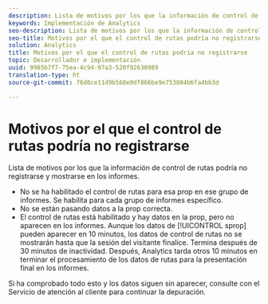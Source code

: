 ```yaml
---
description: Lista de motivos por los que la información de control de rutas podría no registrarse y mostrarse en los informes.
keywords: Implementación de Analytics
seo-description: Lista de motivos por los que la información de control de rutas podría no registrarse y mostrarse en los informes.
seo-title: Motivos por el que el control de rutas podría no registrarse
solution: Analytics
title: Motivos por el que el control de rutas podría no registrarse
topic: Desarrollador e implementación
uuid: 9985b7f7-75ea-4c94-97a3-520f92630989
translation-type: ht
source-git-commit: 76d0ce11d9b560e0df866be9e753804b6fa4bb3d

---
```



# Motivos por el que el control de rutas podría no registrarse

Lista de motivos por los que la información de control de rutas podría no registrarse y mostrarse en los informes.

* No se ha habilitado el control de rutas para esa prop en ese grupo de informes. Se habilita para cada grupo de informes específico.
* No se están pasando datos a la prop correcta.
* El control de rutas está habilitado y hay datos en la prop, pero no aparecen en los informes. Aunque los datos de [!UICONTROL sprop] pueden aparecer en 10 minutos, los datos de control de rutas no se mostrarán hasta que la sesión del visitante finalice. Termina después de 30 minutos de inactividad. Después, Analytics tarda otros 10 minutos en terminar el procesamiento de los datos de rutas para la presentación final en los informes.

Si ha comprobado todo esto y los datos siguen sin aparecer, consulte con el Servicio de atención al cliente para continuar la depuración.

